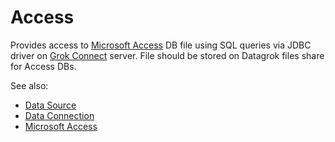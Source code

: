 <!-- TITLE: Access -->
<!-- SUBTITLE: -->

# Access

Provides access to [Microsoft Access](https://en.wikipedia.org/wiki/Microsoft_Access) 
DB file using SQL queries via JDBC driver on [Grok Connect](data-source.md) server. 
File should be stored on Datagrok files share for Access DBs.

See also:

  * [Data Source](data-source.md)
  * [Data Connection](data-connection.md)
  * [Microsoft Access](https://en.wikipedia.org/wiki/Microsoft_Access)
 
